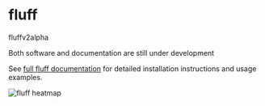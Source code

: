 fluff
===========

fluffv2alpha

Both software and documentation are still under development

See [full fluff documentation](http://fluff.readthedocs.org/) for detailed installation instructions and usage examples.

![fluff heatmap](https://github.com/simonvh/fluff/blob/DEV_v2Alpha/examples/H3K4me3_kmeans3.png)